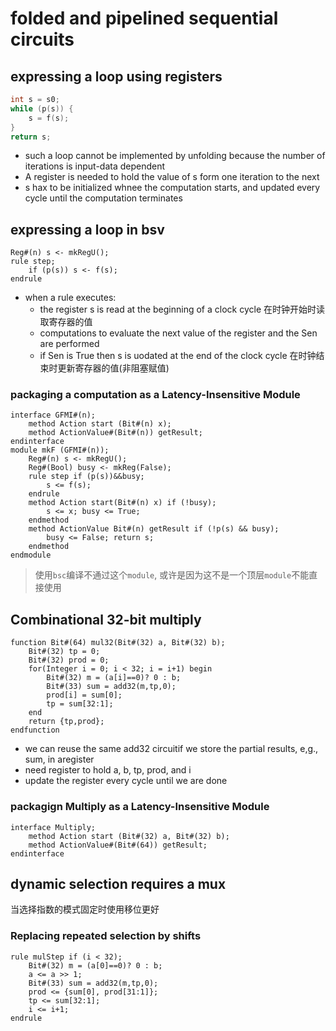 # folded and pipelined sequential circuits
## expressing a loop using registers
```c
int s = s0;
while (p(s)) {
    s = f(s);
}
return s;
```
- such a loop cannot be implemented by unfolding because the number of iterations is input-data dependent
- A register is needed to hold the value of s form one iteration to the next
- s hax to be initialized whnee the computation starts, and updated every cycle until the computation terminates
## expressing a loop in bsv
```bsv
Reg#(n) s <- mkRegU();
rule step;
    if (p(s)) s <- f(s);
endrule
```
- when a rule executes:
    - the register s is read at the beginning of a clock cycle 在时钟开始时读取寄存器的值
    - computations to evaluate the next value of the register and the Sen are performed
    - if Sen is True then s is uodated at the end of the clock cycle 在时钟结束时更新寄存器的值(非阻塞赋值)
### packaging a computation as a Latency-Insensitive Module
```bsv
interface GFMI#(n);
    method Action start (Bit#(n) x);
    method ActionValue#(Bit#(n)) getResult;
endinterface
module mkF (GFMI#(n));
    Reg#(n) s <- mkRegU();
    Reg#(Bool) busy <- mkReg(False);
    rule step if (p(s))&&busy;
        s <= f(s);
    endrule
    method Action start(Bit#(n) x) if (!busy);
        s <= x; busy <= True;
    endmethod
    method ActionValue Bit#(n) getResult if (!p(s) && busy);
        busy <= False; return s;
    endmethod
endmodule
```
> 使用`bsc`编译不通过这个`module`, 或许是因为这不是一个顶层`module`不能直接使用
## Combinational 32-bit multiply
```bsv
function Bit#(64) mul32(Bit#(32) a, Bit#(32) b);
    Bit#(32) tp = 0;
    Bit#(32) prod = 0;
    for(Integer i = 0; i < 32; i = i+1) begin
        Bit#(32) m = (a[i]==0)? 0 : b;
        Bit#(33) sum = add32(m,tp,0);
        prod[i] = sum[0];
        tp = sum[32:1];
    end
    return {tp,prod};
endfunction
```
- we can reuse the same add32 circuitif we store the partial results, e,g., sum, in aregister
- need register to hold a, b, tp, prod, and i
- update the register every cycle until we are done
### packagign Multiply as a Latency-Insensitive Module
```bsv
interface Multiply;
    method Action start (Bit#(32) a, Bit#(32) b);
    method ActionValue#(Bit#(64)) getResult;
endinterface
```
## dynamic selection requires a mux
当选择指数的模式固定时使用移位更好
### Replacing repeated selection by shifts
```
rule mulStep if (i < 32);
    Bit#(32) m = (a[0]==0)? 0 : b;
    a <= a >> 1;
    Bit#(33) sum = add32(m,tp,0);
    prod <= {sum[0], prod[31:1]};
    tp <= sum[32:1];
    i <= i+1;
endrule
```


